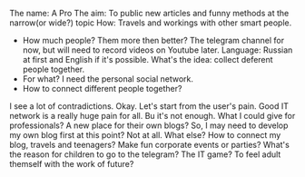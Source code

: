 The name: A Pro
The aim: To public new articles and funny methods at the narrow(or wide?) topic
How: Travels and workings with other smart people. 
- How much people? Them more then better? 
The telegram channel for now, but will need to record videos on Youtube later. 
Language: Russian at first and English if it's possible. 
What's the idea: collect deferent people together. 
- For what? I need the personal social network. 
- How to connect different people together? 



I see a lot of contradictions. 
Okay. Let's start from the user's pain. Good IT network is a really huge pain for all. Bu it's not enough. What I could give for professionals? A new place for their own blogs? So, I may need to develop my own blog first at this point?  Not at all.
What else? How to connect my blog, travels and teenagers? Make fun corporate events or parties? What's the reason for children to go to the telegram? The IT game? To feel adult themself with the work of future? 


